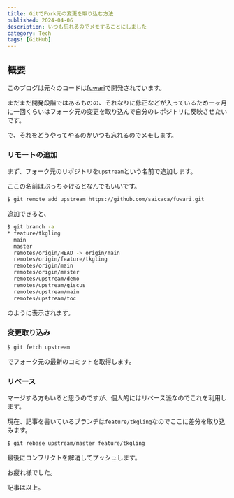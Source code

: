 ```yaml
---
title: GitでFork元の変更を取り込む方法 
published: 2024-04-06
description: いつも忘れるのでメモすることにしました 
category: Tech
tags: [GitHub]
---
```


## 概要

このブログは元々のコードは[fuwari](https://github.com/saicaca/fuwari)で開発されています。

まだまだ開発段階ではあるものの、それなりに修正などが入っているため一ヶ月に一回くらいはフォーク元の変更を取り込んで自分のレポジトリに反映させたいです。

で、それをどうやってやるのかいつも忘れるのでメモします。

### リモートの追加

まず、フォーク元のリポジトリを`upstream`という名前で追加します。

ここの名前はぶっちゃけるとなんでもいいです。

```zsh
$ git remote add upstream https://github.com/saicaca/fuwari.git
```

追加できると、

```zsh
$ git branch -a
* feature/tkgling
  main
  master
  remotes/origin/HEAD -> origin/main
  remotes/origin/feature/tkgling
  remotes/origin/main
  remotes/origin/master
  remotes/upstream/demo
  remotes/upstream/giscus
  remotes/upstream/main
  remotes/upstream/toc
```

のように表示されます。

### 変更取り込み

```zsh
$ git fetch upstream
```

でフォーク元の最新のコミットを取得します。

### リベース

マージする方もいると思うのですが、個人的にはリベース派なのでこれを利用します。

現在、記事を書いているブランチは`feature/tkgling`なのでここに差分を取り込みます。

```zsh
$ git rebase upstream/master feature/tkgling
```

最後にコンフリクトを解消してプッシュします。

お疲れ様でした。

記事は以上。